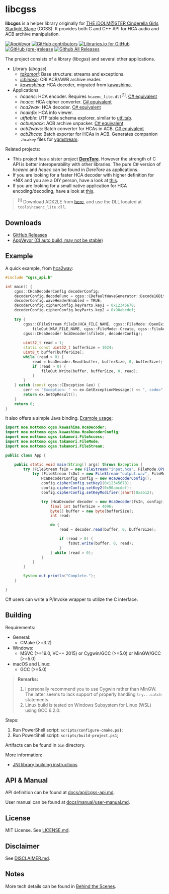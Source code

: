 # libcgss

**libcgss** is a helper library originally for [THE iDOLM@STER Cinderella Girls Starlight Stage](http://cinderella.idolmaster.jp/sl-stage/)
(CGSS). It provides both C and C++ API for HCA audio and ACB archive manipulation.

[![AppVeyor](https://img.shields.io/appveyor/ci/hozuki/libcgss.svg)](https://ci.appveyor.com/project/hozuki/libcgss)
[![GitHub contributors](https://img.shields.io/github/contributors/hozuki/libcgss.svg)](https://github.com/hozuki/libcgss/graphs/contributors)
[![Libraries.io for GitHub](https://img.shields.io/librariesio/github/hozuki/libcgss.svg)](https://github.com/hozuki/libcgss)
[![GitHub (pre-)release](https://img.shields.io/github/release/hozuki/libcgss/all.svg)](https://github.com/hozuki/libcgss/releases)
[![Github All Releases](https://img.shields.io/github/downloads/hozuki/libcgss/total.svg)](https://github.com/hozuki/libcgss/releases)

The project consists of a library (*libcgss*) and several other applications.

- Library (*libcgss*)
  - [*takamori*](http://www.project-imas.com/wiki/Aiko_Takamori): Base structure: streams and exceptions.
  - [*ichinose*](http://www.project-imas.com/wiki/Shiki_Ichinose): CRI ACB/AWB archive reader.
  - [*kawashima*](http://www.project-imas.com/wiki/Mizuki_Kawashima): HCA decoder, migrated from [kawashima](https://github.com/hozuki/kawashima).
- Applications
  - *hcaenc*: HCA encoder. Requires `hcaenc_lite.dll`<sup>\[1\]</sup>. [C# equivalent](https://github.com/OpenCGSS/DereTore/tree/master/Apps/Hcaenc)
  - *hcacc*: HCA cipher converter. [C# equivalent](https://github.com/OpenCGSS/DereTore/tree/master/Apps/Hcacc)
  - *hca2wav*: HCA decoder. [C# equivalent](https://github.com/OpenCGSS/DereTore/tree/master/Apps/Hca2Wav)
  - *hcainfo*: HCA info viewer.
  - *utftable*: UTF table schema explorer, similar to [utf_tab](https://github.com/hcs64/vgm_ripping/tree/master/multi/utf_tab).
  - *acbunpack*: ACB archive unpacker. [C# equivalent](https://github.com/OpenCGSS/DereTore/tree/master/Apps/AcbUnzip)
  - *acb2wavs*: Batch converter for HCAs in ACB. [C# equivalent](https://github.com/OpenCGSS/DereTore/tree/master/Apps/Acb2Wavs)
  - *acb2hcas*: Batch exporter for HCAs in ACB. Generates companion `.hcakey` files for [vgmstream](https://github.com/losnoco/vgmstream).


Related projects:

- This project has a sister project [**DereTore**](https://github.com/OpenCGSS/DereTore).
However the strength of C API is better interoperability with other libraries.
The pure C# version of *hcaenc* and *hcacc* can be found in *DereTore* as applications.
- If you are looking for a faster HCA decoder with higher definition for \*NIX and you are a DIY person, have a look at
[this](https://github.com/Ishotihadus/hca).
- If you are looking for a small native application for HCA encoding/decoding, have a look at
[this](https://github.com/hozuki/vgaudio-cpp).

> <sup>\[1\]</sup> Download ADX2LE from [here](http://www.adx2le.com/download/index.html), and use
the DLL located at `tools\hcaenc_lite.dll`.

## Downloads

- [GitHub Releases](https://github.com/hozuki/libcgss/releases)
- [AppVeyor (CI auto build, may not be stable)](https://ci.appveyor.com/project/hozuki/libcgss)

## Example 

A quick example, from [hca2wav](src/apps/hca2wav/hca2wav.cpp):

```cpp
#include "cgss_api.h"

int main() {
    cgss::CHcaDecoderConfig decoderConfig;
    decoderConfig.decodeFunc = cgss::CDefaultWaveGenerator::Decode16BitS;
    decoderConfig.waveHeaderEnabled = TRUE;
    decoderConfig.cipherConfig.keyParts.key1 = 0x12345678;
    decoderConfig.cipherConfig.keyParts.key2 = 0x90abcdef;
    
    try {
        cgss::CFileStream fileIn(HCA_FILE_NAME, cgss::FileMode::OpenExisting, cgss::FileAccess::Read),
            fileOut(WAV_FILE_NAME, cgss::FileMode::Create, cgss::FileAccess::Write);
        cgss::CHcaDecoder hcaDecoder(&fileIn, decoderConfig);
    
        uint32_t read = 1;
        static const uint32_t bufferSize = 1024;
        uint8_t buffer[bufferSize];
        while (read > 0) {
            read = hcaDecoder.Read(buffer, bufferSize, 0, bufferSize);
            if (read > 0) {
                fileOut.Write(buffer, bufferSize, 0, read);
            }
        }
    } catch (const cgss::CException &ex) {
        cerr << "Exception: " << ex.GetExceptionMessage() << ", code=" << ex.GetOpResult() << endl;
        return ex.GetOpResult();
    }
    return 0;
}
```

It also offers a simple Java binding. [Example usage](bindings/java/src/moe/mottomo/cgss/example/App.java):

```java
import moe.mottomo.cgss.kawashima.HcaDecoder;
import moe.mottomo.cgss.kawashima.HcaDecoderConfig;
import moe.mottomo.cgss.takamori.FileAccess;
import moe.mottomo.cgss.takamori.FileMode;
import moe.mottomo.cgss.takamori.FileStream;

public class App {

    public static void main(String[] args) throws Exception {
        try (FileStream fsIn = new FileStream("input.hca", FileMode.OPEN_EXISTING, FileAccess.READ)) {
            try (FileStream fsOut = new FileStream("output.wav", FileMode.CREATE, FileAccess.WRITE)) {
                HcaDecoderConfig config = new HcaDecoderConfig();
                config.cipherConfig.setKey1(0x12345678);
                config.cipherConfig.setKey2(0x90abcdef);
                config.cipherConfig.setKeyModifier((short)0xab12);

                try (HcaDecoder decoder = new HcaDecoder(fsIn, config)) {
                    final int bufferSize = 4096;
                    byte[] buffer = new byte[bufferSize];
                    int read;

                    do {
                        read = decoder.read(buffer, 0, bufferSize);

                        if (read > 0) {
                            fsOut.write(buffer, 0, read);
                        }
                    } while (read > 0);
                }
            }
        }

        System.out.println("Complete.");
    }

}
```

C# users can write a P/Invoke wrapper to utilize the C interface.

## Building

Requirements:

- General:
  - CMake (>=3.2)
- Windows:
  - MSVC (>=19.0, VC++ 2015) or Cygwin/GCC (>=5.0) or MinGW/GCC (>=5.0)
- macOS and Linux:
  - GCC (>=5.0)

> **Remarks:**
>
> 1. I personally recommend you to use Cygwin rather than MinGW. The latter seems to lack
> support of properly handling `try...catch` statements.
> 2. Linux build is tested on Windows Subsystem for Linux (WSL) using GCC 6.2.0.

Steps:

1. Run PowerShell script: `scripts/configure-cmake.ps1`;
2. Run PowerShell script: `scripts/build-project.ps1`;

Artifacts can be found in `bin` directory.

More information:

- [JNI library building instructions](docs/jni-build-instructions.md)

## API & Manual

API definition can be found at [docs/api/cgss-api.md](docs/api/cgss-api.md).

User manual can be found at [docs/manual/user-manual.md](docs/manual/user-manual.md).

## License

MIT License. See [LICENSE.md](LICENSE.md).

## Disclaimer

See [DISCLAIMER.md](DISCLAIMER.md).

## Notes

More tech details can be found in [Behind the Scenes](docs/behind-the-scenes.md).
